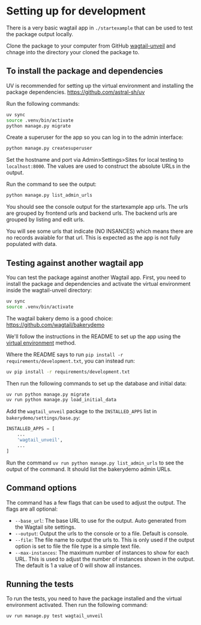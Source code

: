 # Setting up for development

There is a very basic wagtail app in `./startexample` that can be used to test the package output locally.

Clone the package to your computer from GitHub [wagtail-unveil](https://github.com/wagtail-packages/wagtail-unveil#) and chnage into the directory your cloned the package to.

## To install the package and dependencies

UV is recommended for setting up the virtual environment and installing the package dependencies. <https://github.com/astral-sh/uv>

Run the following commands:

```bash
uv sync
source .venv/bin/activate
python manage.py migrate
```

Create a superuser for the app so you can log in to the admin interface:

```bash
python manage.py createsuperuser
```

Set the hostname and port via Admin>Settings>Sites for local testing to `localhost:8000`. The values are used to construct the absolute URLs in the output.

Run the command to see the output:

```bash
python manage.py list_admin_urls
```

You should see the console output for the startexample app urls. The urls are grouped by frontend urls and backend urls. The backend urls are grouped by listing and edit urls. 

You will see some urls that indicate (NO INSANCES) which means there are no records avaiable for that url. This is expected as the app is not fully populated with data.

## Testing against another wagtail app

You can test the package against another Wagtail app. First, you need to install the package and dependencies and activate the virtual environment inside the wagtail-unveil directory:

```bash
uv sync
source .venv/bin/activate
```

The wagtail bakery demo is a good choice: <https://github.com/wagtail/bakerydemo>

We'll follow the instructions in the README to set up the app using the [virtual environment](https://github.com/wagtail-packages/bakerydemo-wagtail-unveil?tab=readme-ov-file#setup-with-virtualenv) method.

Where the README says to run `pip install -r requirements/development.txt`, you can instead run:

```bash
uv pip install -r requirements/development.txt
```

Then run the following commands to set up the database and initial data:

```bash
uv run python manage.py migrate
uv run python manage.py load_initial_data
```

Add the `wagtail_unveil` package to the `INSTALLED_APPS` list in `bakerydemo/settings/base.py`:

```python
INSTALLED_APPS = [
    ...
    'wagtail_unveil',
    ...
]
```

Run the command `uv run python manage.py list_admin_urls` to see the output of the command. It should list the bakerydemo  admin URLs.

## Command options

The command has a few flags that can be used to adjust the output. The flags are all optional:

- `--base_url`: The base URL to use for the output. Auto generated from the Wagtail site settings.
- `--output`: Output the urls to the console or to a file. Default is console.
- `--file`: The file name to output the urls to. This is only used if the output option is set to file the file type is a simple text file.
- `--max-instances`: The maximum number of instances to show for each URL. This is used to adjust the number of instances shown in the output. The default is 1 a value of 0 will show all instances.


## Running the tests

To run the tests, you need to have the package installed and the virtual environment activated. Then run the following command:

```bash
uv run manage.py test wagtail_unveil
```
